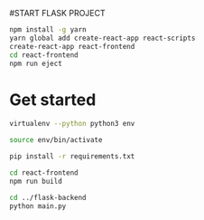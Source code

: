 #START FLASK PROJECT
```bash
npm install -g yarn
yarn global add create-react-app react-scripts
create-react-app react-frontend
cd react-frontend
npm run eject
```

# Get started
```bash
virtualenv --python python3 env
```

```bash
source env/bin/activate
```

```bash
pip install -r requirements.txt
```

```bash
cd react-frontend
npm run build
```

```bash
cd ../flask-backend
python main.py
```
